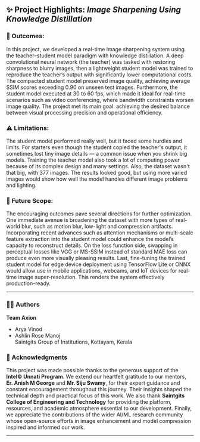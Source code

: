 ## ✨ Project Highlights: *Image Sharpening Using Knowledge Distillation*

### 🏁 Outcomes:

In this project, we developed a real-time image sharpening system using the teacher–student model paradigm with knowledge distillation. A deep convolutional neural network (the teacher) was tasked with restoring sharpness to blurry images, then a lightweight student model was trained to reproduce the teacher’s output with significantly lower computational costs. The compacted student model preserved image quality, achieving average SSIM scores exceeding 0.90 on unseen test images. Furthermore, the student model executed at 30 to 60 fps, which made it ideal for real-time scenarios such as video conferencing, where bandwidth constraints worsen image quality. The project met its main goal: achieving the desired balance between visual processing precision and operational efficiency.


### ⚠️ Limitations: 

The student model performed really well, but it faced some hurdles and limits. For starters even though the student copied the teacher's output, it sometimes lost tiny image details — a common issue when you shrink big models. Training the teacher model also took a lot of computing power because of its complex design and many settings. Also, the dataset wasn't that big, with 377 images. The results looked good, but using more varied images would show how well the model handles different image problems and lighting.

### 🚀 Future Scope:

The encouraging outcomes pave several directions for further optimization. One immediate avenue is broadening the dataset with more types of real-world blur, such as motion blur, low-light and compression artifacts. Incorporating recent advances such as attention mechanisms or multi-scale feature extraction into the student model could enhance the model’s capacity to reconstruct details. On the loss function side, swapping in perceptual losses like VGG or MS-SSIM instead of standard MAE loss can produce even more visually pleasing results. Last, fine-tuning the trained student model for edge device deployment using TensorFlow Lite or ONNX would allow use in mobile applications, webcams, and IoT devices for real-time image super-resolution. This renders the system effectively production-ready.

---

### 👨‍💻 Authors

**Team Axion**  
- Arya Vinod  
- Ashlin Rose Manoj  
Saintgits Group of Institutions, Kottayam, Kerala

### 👏 Acknowledgments

This project was made possible thanks to the generous support of the **Intel© Unnati Program**. We extend our heartfelt gratitude to our mentors, **Er. Anish M George** and **Mr. Siju Swamy**, for their expert guidance and constant encouragement throughout this journey. Their insights shaped the technical depth and practical focus of this work. We also thank **Saintgits College of Engineering and Technology** for providing the platform, resources, and academic atmosphere essential to our development. Finally, we appreciate the contributions of the wider AI/ML research community whose open-source efforts in image enhancement and model compression inspired and informed our work.

---
